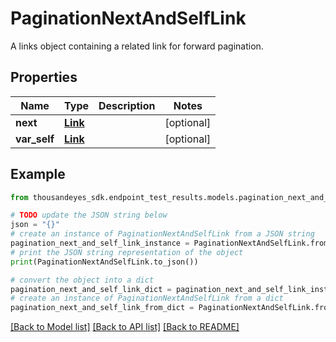 # PaginationNextAndSelfLink

A links object containing a related link for forward pagination.

## Properties

Name | Type | Description | Notes
------------ | ------------- | ------------- | -------------
**next** | [**Link**](Link.md) |  | [optional] 
**var_self** | [**Link**](Link.md) |  | [optional] 

## Example

```python
from thousandeyes_sdk.endpoint_test_results.models.pagination_next_and_self_link import PaginationNextAndSelfLink

# TODO update the JSON string below
json = "{}"
# create an instance of PaginationNextAndSelfLink from a JSON string
pagination_next_and_self_link_instance = PaginationNextAndSelfLink.from_json(json)
# print the JSON string representation of the object
print(PaginationNextAndSelfLink.to_json())

# convert the object into a dict
pagination_next_and_self_link_dict = pagination_next_and_self_link_instance.to_dict()
# create an instance of PaginationNextAndSelfLink from a dict
pagination_next_and_self_link_from_dict = PaginationNextAndSelfLink.from_dict(pagination_next_and_self_link_dict)
```
[[Back to Model list]](../README.md#documentation-for-models) [[Back to API list]](../README.md#documentation-for-api-endpoints) [[Back to README]](../README.md)


